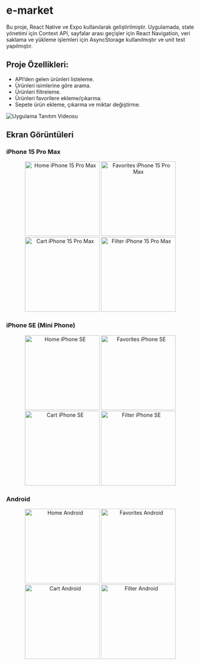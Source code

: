 # e-market
Bu proje, React Native ve Expo kullanılarak geliştirilmiştir. Uygulamada, state yönetimi için Context API, sayfalar arası geçişler için React Navigation, veri saklama ve yükleme işlemleri için AsyncStorage kullanılmıştır ve unit test yapılmıştır.

## Proje Özellikleri:
- API’den gelen ürünleri listeleme.
- Ürünleri isimlerine göre arama.
- Ürünleri filtreleme.
- Ürünleri favorilere ekleme/çıkarma.
- Sepete ürün ekleme, çıkarma ve miktar değiştirme.

![Uygulama Tanıtım Videosu](https://i.imgur.com/8PFfWF7.gif)

## Ekran Görüntüleri

### iPhone 15 Pro Max
<p align="center">
  <img src="https://i.imgur.com/rUQitOv.png" alt="Home iPhone 15 Pro Max" width="200"/>
  <img src="https://i.imgur.com/jHU1qVn.png" alt="Favorites iPhone 15 Pro Max" width="200"/>
  <img src="https://i.imgur.com/HIZS7HV.png" alt="Cart iPhone 15 Pro Max" width="200"/>
  <img src="https://i.imgur.com/hoUwaZi.png" alt="Filter iPhone 15 Pro Max" width="200"/>
</p>

### iPhone SE (Mini Phone)
<p align="center">
  <img src="https://i.imgur.com/SmU33Ki.png" alt="Home iPhone SE" width="200"/>
  <img src="https://i.imgur.com/EWM0DkY.png" alt="Favorites iPhone SE" width="200"/>
  <img src="https://i.imgur.com/H0oswAd.png" alt="Cart iPhone SE" width="200"/>
  <img src="https://i.imgur.com/LPUcA87.png" alt="Filter iPhone SE" width="200"/>
</p>

### Android
<p align="center">
  <img src="https://i.imgur.com/HTSnTq0.png" alt="Home Android" width="200"/>
  <img src="https://i.imgur.com/09uFBxt.png" alt="Favorites Android" width="200"/>
  <img src="https://i.imgur.com/yVzOfTP.png" alt="Cart Android" width="200"/>
  <img src="https://i.imgur.com/htWBD8R.png" alt="Filter Android" width="200"/>
</p>
